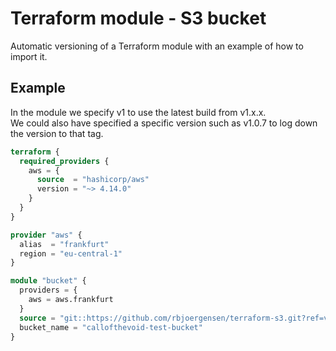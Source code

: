 # Terraform module - S3 bucket
Automatic versioning of a Terraform module with an example of how to import it.
## Example
In the module we specify v1 to use the latest build from v1.x.x.<br/>
We could also have specified a specific version such as v1.0.7 to log down the version to that tag.
``` terraform
terraform {
  required_providers {
    aws = {
      source  = "hashicorp/aws"
      version = "~> 4.14.0"
    }
  }
}

provider "aws" {
  alias  = "frankfurt"
  region = "eu-central-1"
}

module "bucket" {
  providers = {
    aws = aws.frankfurt
  }
  source = "git::https://github.com/rbjoergensen/terraform-s3.git?ref=v1"
  bucket_name = "callofthevoid-test-bucket"
}
```
